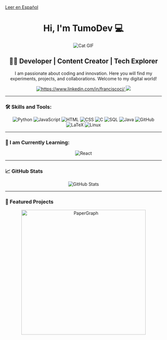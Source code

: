 [Leer en Español](./README_ES.md)



<h1 align="center"> Hi, I'm TumoDev 💻</h1>

<div align="center">
    <img src="https://media1.tenor.com/m/3Qb1nM5v680AAAAd/cat-cats.gif" alt="Cat GIF"/>
</div>

<h2 align="center">👨‍💻 Developer | Content Creator | Tech Explorer</h2>

<p align="center">
    I am passionate about coding and innovation. Here you will find my experiments, projects, and collaborations. Welcome to my digital world!
</p>



<div align="center">
    <a href="https://www.linkedin.com/in/franciscocj/">
        <img src="https://img.shields.io/badge/LinkedIn-Francisco_Cortés-0077B5?style=for-the-badge&logo=linkedin&logoColor=white&labelColor=101010" alt="https://www.linkedin.com/in/franciscocj/">
    </a>
    <a href="https://youtube.com/@tumodev">
        <img src="https://img.shields.io/badge/YouTube-TumoDEV-FF0000?style=for-the-badge&logo=youtube&logoColor=white&labelColor=101010">
    </a>
</div>

---


### 🛠️ Skills and Tools:

<div align="center">
    <a href="https://github.com/TumoDev" style="text-decoration: none; border: none; outline: none;">
        <img src="https://img.shields.io/badge/-Python-blue?style=for-the-badge&logo=python&logoColor=white" alt="Python"/>
        <img src="https://img.shields.io/badge/-JavaScript-yellow?style=for-the-badge&logo=javascript&logoColor=white" alt="JavaScript"/>
        <img src="https://img.shields.io/badge/-HTML-orange?style=for-the-badge&logo=html5&logoColor=white" alt="HTML">
        <img src="https://img.shields.io/badge/-CSS-1572B6?style=for-the-badge&logo=css3&logoColor=white" alt="CSS">
        <img src="https://img.shields.io/badge/-C-00599C?style=for-the-badge&logo=c&logoColor=white" alt="C">
        <img src="https://img.shields.io/badge/-SQL-4479A1?style=for-the-badge&logo=mysql&logoColor=white" alt="SQL">
        <img src="https://img.shields.io/badge/-Java-red?style=for-the-badge&logo=java&logoColor=white" alt="Java">
        <img src="https://img.shields.io/badge/-GitHub-181717?style=for-the-badge&logo=github&logoColor=white" alt="GitHub">
        <img src="https://img.shields.io/badge/-LaTeX-008080?style=for-the-badge&logo=latex&logoColor=white" alt="LaTeX">
        <img src="https://img.shields.io/badge/-Linux-FCC624?style=for-the-badge&logo=linux&logoColor=white" alt="Linux">
    </a>
</div>

---

### 🌱 I am Currently Learning:

<div align="center">
    <a href="https://github.com/TumoDev" style="text-decoration: none; border: none; outline: none;">
        <img src="https://img.shields.io/badge/-React-black?style=for-the-badge&logo=react" alt="React"/>
    </a>
</div>

---

### 📈 GitHub Stats

<div align="center">
    <img src="https://github-readme-stats.vercel.app/api?username=tumodev&show_icons=true&theme=vue" alt="GitHub Stats"/>
</div>

---

### 🌟 Featured Projects

<div align="center">
    <a href="https://github.com/TumoDev/PaperGraph">
        <img src="https://github.com/TumoDev/PaperGraph" alt="PaperGraph" width="400"/>
    </a>
</div>

